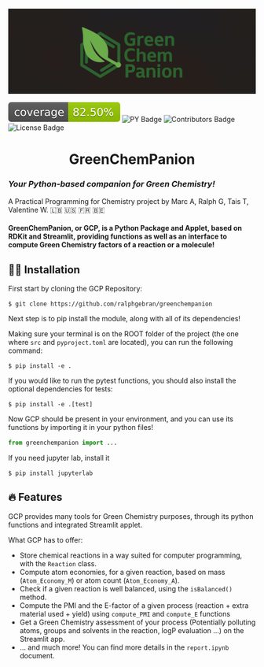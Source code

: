 ![Project Logo](assets/banner.png)

![Coverage Status](assets/coverage-badge.svg)
![PY Badge](https://img.shields.io/badge/Python-3.10-blue?logo=python&logoColor=orange)
![Contributors Badge](https://img.shields.io/badge/Contributors-4-white)
![License Badge](https://img.shields.io/badge/License-MIT-red)

<h1 align="center">
GreenChemPanion
</h1>

### *Your Python-based companion for Green Chemistry!*
A Practical Programming for Chemistry project by Marc A, Ralph G, Tais T, Valentine W. 🇱🇧 🇺🇸 🇫🇷 🇧🇪
<br>


#### **GreenChemPanion**, or **GCP**, is a Python Package and Applet, based on RDKit and Streamlit, providing functions as well as an interface to compute Green Chemistry factors of a reaction or a molecule!


## 👩‍💻 Installation

First start by cloning the GCP Repository:
```
$ git clone https://github.com/ralphgebran/greenchempanion
```

Next step is to pip install the module, along with all of its dependencies!

Making sure your terminal is on the ROOT folder of the project (the one where `src` and `pyproject.toml` are located), you can run the following command:
```
$ pip install -e .
```

If you would like to run the pytest functions, you should also install the optional dependencies for tests:
```
$ pip install -e .[test]
```

Now GCP should be present in your environment, and you can use its functions by importing it in your python files!
```python
from greenchempanion import ...
```

If you need jupyter lab, install it 

```
$ pip install jupyterlab
```

## 🔥 Features
GCP provides many tools for Green Chemistry purposes, through its python functions and integrated Streamlit applet.

What GCP has to offer:
- Store chemical reactions in a way suited for computer programming, with the `Reaction` class.
- Compute atom economies, for a given reaction, based on mass (`Atom_Economy_M`) or atom count (`Atom_Economy_A`).
- Check if a given reaction is well balanced, using the `isBalanced()` method.
- Compute the PMI and the E-factor of a given process (reaction + extra material used + yield) using `compute_PMI` and `compute_E` functions
- Get a Green Chemistry assessment of your process (Potentially polluting atoms, groups and solvents in the reaction, logP  evaluation ...) on the Streamlit app.
- ... and much more! You can find more details in the `report.ipynb` document.
